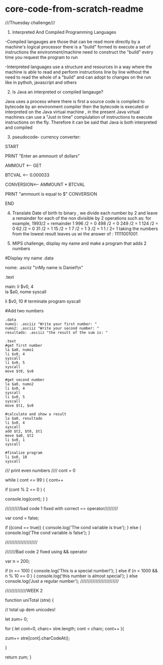 # core-code-from-scratch-readme

///Thuesday challenge///

1) Interpreted And Compiled Programming Languages

-Compiled langauges are those that can be read more directly by a machine's logical processor there is a "build" formed to execute a set of instructions the environment/machine need to construct the "build" every time you request the program to run 

-Interpreted languages use a structure and resources in a way where the machine is able to read and perform instructions line by line without the need
to read the whole of a "build" and can adopt to changes on the run like in pythoh, javascript and others

2) Is Java an interpreted or compiled langauge?

Java uses a process where there is first a source code is compiled to bytecode by an environment compiler
then the bytecode is executed or interpreted on the Java virtual machine , in the present Java virtual machines can use a "Just in time" compiulation of instructions to execute instructions on the fly.
Therefore it can be said that Java is both interpreted and compiled 

3) pseudocode- currency converter:

START

PRINT "Enter an ammount of dollars"

AMMOUT <-- GET

BTCVAL <-- 0.000033

CONVERSION<-- AMMOUNT * BTCVAL

PRINT "ammount is equal to $" CONVERSION

END 


4) Translate Date of birth to binary , we divide each number by 2 and leave a remainder for each of the non divisible by 2 operations
such as:
for example, 1993/2 =  remainder 1
             996 /2 =            0
             498 /2 =            0 
             249 /2 =            1
             124 /2 =            0
             62  /2 =            0
             31  /2 =            1
             15  /2 =            1
             7   /2 =            1
             3   /2 =            1
             1   / 2=            1
taking the numbers from the lowest result leaves us wi the answer of : 11111001001

5) MIPS challenge, display my name and make a program that adds 2 numbers


#Display my name 
.data

 nome: .asciiz "\nMy name is Daniel!\n"

.text 

 main:
li $v0, 4  
la $a0, nome 
syscall 

li $v0, 10 # terminate program
syscall

 #Add two numbers 

    .data
    numo1: .asciiz "Write your first number: "
    numo2: .asciiz "Write your second number: "
    resultado: .asciiz "the result of the sum is: "

    .text
    #get first number
    la $a0, numo1
    li $v0, 4
    syscall
    li $v0, 5
    syscall
    move $t0, $v0

    #get second number
    la $a0, numo2
    li $v0, 4
    syscall
    li $v0, 5
    syscall
    move $t1, $v0

    #calculate and show a result
    la $a0, resultado
    li $v0, 4
    syscall
    add $t2, $t0, $t1
    move $a0, $t2
    li $v0, 1
    syscall

    #finalize program
    li $v0, 10
    syscall

/// print even numbers ////
 cont = 0

while ( cont <= 99 )  {
  cont++ 

if (cont % 2 == 0 ) {

  console.log(cont);
 }
}

//////////bad code 1 fixed with correct == operator/////////

var cond = false;

if ((cond == true)) {
  console.log('The cond variable is true');
} else {
  console.log('The cond variable is false');
}

/////////////////////


///////Bad code 2 fixed using && operator 

var n = 200;

if (n == 100) {
  console.log('This is a special number!');
}
else 
if (n < 1000 && n % 10 == 0 ) {
  console.log('this number is almost special');
} else
  console.log('Just a regular number');
/////////////////////////




//////////////WEEK 2

function uniTotal (stre) {
  
// total up dem unicodes!
  
let zum= 0;
  
  for ( let cont=0, charc= stre.length; cont < charc; cont++ ){ 

   zum+= stre[cont].charCodeAt();


}
  
return zum;
 }

